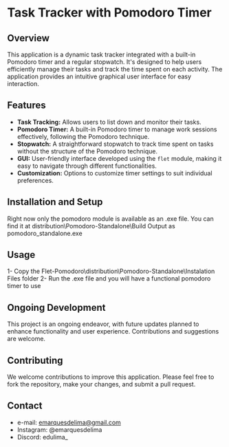 
# Task Tracker with Pomodoro Timer

## Overview
This application is a dynamic task tracker integrated with a built-in Pomodoro timer and a regular stopwatch. It's designed to help users efficiently manage their tasks and track the time spent on each activity. The application provides an intuitive graphical user interface for easy interaction.

## Features
- **Task Tracking:** Allows users to list down and monitor their tasks.
- **Pomodoro Timer:** A built-in Pomodoro timer to manage work sessions effectively, following the Pomodoro technique.
- **Stopwatch:** A straightforward stopwatch to track time spent on tasks without the structure of the Pomodoro technique.
- **GUI:** User-friendly interface developed using the `flet` module, making it easy to navigate through different functionalities.
- **Customization:** Options to customize timer settings to suit individual preferences.

## Installation and Setup
Right now only the pomodoro module is available as an .exe file. You can find it at distribution\Pomodoro-Standalone\Build Output as pomodoro_standalone.exe

## Usage
1- Copy the Flet-Pomodoro\distribution\Pomodoro-Standalone\Instalation Files folder
2- Run the .exe file and you will have a functional pomodoro timer to use

## Ongoing Development
This project is an ongoing endeavor, with future updates planned to enhance functionality and user experience. Contributions and suggestions are welcome.

## Contributing
We welcome contributions to improve this application. Please feel free to fork the repository, make your changes, and submit a pull request.

## Contact
- e-mail: emarquesdelima@gmail.com
- Instagram: @emarquesdelima
- Discord: edulima_
